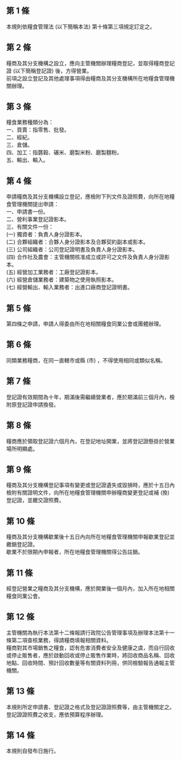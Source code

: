 第 1 條
-------
本規則依糧食管理法 (以下簡稱本法) 第十條第三項規定訂定之。

第 2 條
-------
糧商及其分支機構之設立，應向主管機關辦理糧商登記，並取得糧商登記  
證 (以下簡稱登記證) 後，方得營業。  
前項之設立登記及其他處理事項得由糧商及其分支機構所在地糧食管理機  
關辦理。

第 3 條
-------
糧食業務種類分為：  
一、買賣：指零售、批發。  
二、經紀。  
三、倉儲。  
四、加工：指礱穀、碾米、磨製米粉、磨製麵粉。  
五、輸出、輸入。

第 4 條
-------
申請糧商及其分支機構設立登記，應檢附下列文件及證照費，向所在地糧  
食管理機關提出申請：  
一、申請書一份。  
二、營利事業登記證影本。  
三、有關文件一份：  
 (一) 獨資者：負責人身分證影本。  
 (二) 合夥組織者：合夥人身分證影本及合夥契約副本或影本。  
 (三) 公司組織者：公司登記證明書及負責人身分證影本。  
 (四) 合作社及農會：主管機關核准成立或許可之文件及負責人身分證影  
      本。  
 (五) 經營加工業務者：工廠登記證影本。  
 (六) 經營倉儲業務者：建築物之使用執照影本。  
 (七) 經營輸出、輸入業務者：出進口廠商登記證明書。

第 5 條
-------
第四條之申請，申請人得委由所在地相關糧食同業公會或團體辦理。

第 6 條
-------
同類業務糧商，在同一直轄市或縣 (市) ，不得使用相同或類似名稱。

第 7 條
-------
登記證有效期間為十年，期滿後需繼續營業者，應於期滿前三個月內，檢  
附原登記證申請換發。

第 8 條
-------
糧商應於領取登記證六個月內，在登記地址開業，並將登記證懸掛於營業  
場所明顯處。

第 9 條
-------
糧商及其分支機構登記事項有變更或登記證遺失或毀損時，應於十五日內  
檢附有關證明文件，向所在地糧食管理機關申辦糧商變更登記或補 (換)  
登記證，並繳交證照費。

第 10 條
--------
糧商及其分支機構歇業後十五日內向所在地糧食管理機關申報歇業登記並  
繳銷登記證。  
歇業不於限期內申報者，所在地糧食管理機關得公告註銷。

第 11 條
--------
經登記營業之糧商及其分支機構，應於開業後一個月內，加入所在地相關  
糧食同業公會。

第 12 條
--------
主管機關為執行本法第十二條報請行政院公告管理事項及辦理本法第十一  
條第二項查核業務，得請糧商填報相關資料。  
糧商對其市場銷售之糧食，認有危害消費者安全及健康之虞，而自行回收  
或停止販售者，應於啟動回收或停止販售作業時，將回收商品名稱、回收  
地點、回收時間、預計回收數量等有關資料列冊，併同檢驗報告通報主管  
機關。

第 13 條
--------
本規則所定申請書、登記證之格式及登記證證照費等，由主管機關定之。  
登記證證照費之收支，應依預算程序辦理。

第 14 條
--------
本規則自發布日施行。

